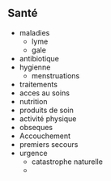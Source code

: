 ## Santé
- maladies
  - lyme
  - gale
- antibiotique
- hygienne
  - menstruations
- traitements
- acces au soins
- nutrition
- produits de soin
- activité physique
- obseques
- Accouchement
- premiers secours
- urgence
  - catastrophe naturelle
  - 